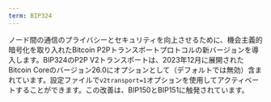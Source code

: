 ```yaml
---
term: BIP324
---
```


ノード間の通信のプライバシーとセキュリティを向上させるために、機会主義的暗号化を取り入れたBitcoin P2Pトランスポートプロトコルの新バージョンを導入します。BIP324のP2P V2トランスポートは、2023年12月に展開されたBitcoin Coreのバージョン26.0にオプションとして（デフォルトでは無効）含まれています。設定ファイルで`v2transport=1`オプションを使用してアクティベートすることができます。この改善は、BIP150とBIP151に触発されています。